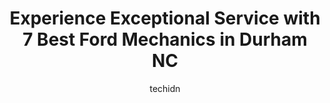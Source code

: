 ---
layout: ampstory
image: https://images.unsplash.com/photo-1630019210269-d0ebeee405f0?ixlib=rb-4.0.3&ixid=MnwxMjA3fDB8MHxwaG90by1wYWdlfHx8fGVufDB8fHx8&auto=format&fit=crop&w=640&h=853&q=80
author: techidn
featured: false
description: When it comes to finding reliable automotive experts in Durham  NC, USA, look no further than the 7 best Ford Mechanic in the area. With their exceptional skills and dedication to providing 
title: Experience Exceptional Service with 7 Best Ford Mechanics in Durham  NC
cover:
   title: Experience Exceptional Service with 7 Best Ford Mechanics in Durham  NC
   subtitle: Rickpate
   background: https://images.unsplash.com/photo-1630019210269-d0ebeee405f0?ixlib=rb-4.0.3&ixid=MnwxMjA3fDB8MHxwaG90by1wYWdlfHx8fGVufDB8fHx8&auto=format&fit=crop&w=640&h=853&q=80

pages: 
 - layout: thirds
   top: <h1>#1 Neals Garage</h1>
   bottom: "<p>I have taken a couple of my cars to Neals Garage over the years. They are very nice, honest, and provide great service. Always take the time to explain the problem and su</p>"
   background: https://www.knot35.com/toplist/wp-content/uploads/2023/06/best-ford-mechanic-1-in-durham-nc-1685837759.jpeg
   backgroundblur: true
 - layout: thirds
   top: <h1>#2 Lonnies University Auto Center</h1>
   bottom: "<p>220 Butler Ave, Durham, NC 27705, United States</p>"
   background: https://www.knot35.com/toplist/wp-content/uploads/2023/06/best-ford-mechanic-2-in-durham-nc-1685837759.jpeg
   cta:
      link: https://www.knot35.com/toplist/experience-exceptional-service-with-7-best-ford-mechanics-in-durham-nc/
      text: Experience Exceptional Service with 7 Best Ford Mechanics in Durham  NC
 - layout: thirds
   top: <h1>#3 JR Auto Repair</h1>
   bottom: "<p>2210 Angier Ave, Durham, NC 27703, United States</p>"
   background: https://www.knot35.com/toplist/wp-content/uploads/2023/06/best-ford-mechanic-3-in-durham-nc-1685837759.jpeg
   cta:
      link: https://www.knot35.com/toplist/experience-exceptional-service-with-7-best-ford-mechanics-in-durham-nc/
      text: Experience Exceptional Service with 7 Best Ford Mechanics in Durham  NC
 - layout: thirds
   top: <h1>#4 Paynes Service Center</h1>
   bottom: "<p>719 Iredell St, Durham, NC 27705, United States</p>"
   background: https://images.unsplash.com/photo-1602536052359-ef94c21c5948?ixlib=rb-4.0.3&ixid=MnwxMjA3fDB8MHxwaG90by1wYWdlfHx8fGVufDB8fHx8&auto=format&fit=crop&w=640&h=853&q=80
   cta:
      link: https://www.knot35.com/toplist/experience-exceptional-service-with-7-best-ford-mechanics-in-durham-nc/
      text: Experience Exceptional Service with 7 Best Ford Mechanics in Durham  NC
 - layout: thirds
   top: <h1>#5 Rolands Auto Center inc</h1>
   bottom: "<p>1214 Avondale Dr, Durham, NC 27701, United States</p>"
   background: https://images.unsplash.com/photo-1489694553447-4c9339da310d?ixlib=rb-4.0.3&ixid=MnwxMjA3fDB8MHxwaG90by1wYWdlfHx8fGVufDB8fHx8&auto=format&fit=crop&w=640&h=853&q=80
   cta:
      link: https://www.knot35.com/toplist/experience-exceptional-service-with-7-best-ford-mechanics-in-durham-nc/
      text: Experience Exceptional Service with 7 Best Ford Mechanics in Durham  NC
 - layout: thirds
   top: <h1>#6 Jorges Garage</h1>
   bottom: "<p>3309 Old Chapel Hill Rd, Durham, NC 27707, United States</p>"
   background: https://images.unsplash.com/photo-1549241520-425e3dfc01cb?ixlib=rb-4.0.3&ixid=MnwxMjA3fDB8MHxwaG90by1wYWdlfHx8fGVufDB8fHx8&auto=format&fit=crop&w=640&h=853&q=80
   cta:
      link: https://www.knot35.com/toplist/experience-exceptional-service-with-7-best-ford-mechanics-in-durham-nc/
      text: Experience Exceptional Service with 7 Best Ford Mechanics in Durham  NC
 - layout: thirds
   top: <h1>#7 Parrotts Automotive</h1>
   bottom: "<p>319 W Geer St, Durham, NC 27701, United States</p>"
   background: https://images.unsplash.com/photo-1591393223703-56fe1347ac62?ixlib=rb-4.0.3&ixid=MnwxMjA3fDB8MHxwaG90by1wYWdlfHx8fGVufDB8fHx8&auto=format&fit=crop&w=640&h=853&q=80
   cta:
      link: https://www.knot35.com/toplist/experience-exceptional-service-with-7-best-ford-mechanics-in-durham-nc/
      text: Experience Exceptional Service with 7 Best Ford Mechanics in Durham  NC
 - layout: thirds
   middle: Continue reading...
   background: https://images.unsplash.com/photo-1632260260864-caf7fde5ec36?ixlib=rb-4.0.3&ixid=MnwxMjA3fDB8MHxwaG90by1wYWdlfHx8fGVufDB8fHx8&auto=format&fit=crop&w=640&h=853&q=80
   cta:
      link: https://www.knot35.com/toplist/experience-exceptional-service-with-7-best-ford-mechanics-in-durham-nc/
      text: Experience Exceptional Service with 7 Best Ford Mechanics in Durham  NC
      
---